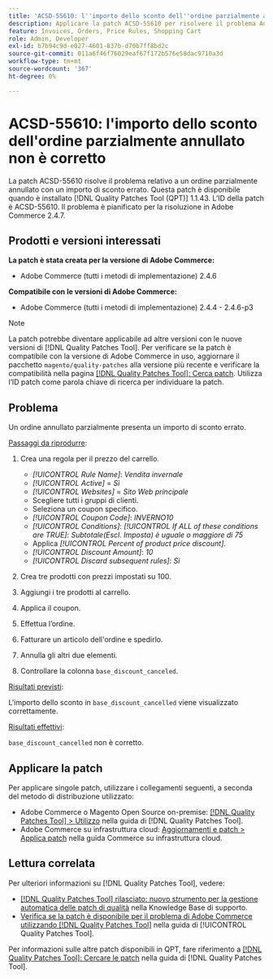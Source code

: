 ```yaml
---
title: 'ACSD-55610: l''importo dello sconto dell''ordine parzialmente annullato non è corretto'
description: Applicare la patch ACSD-55610 per risolvere il problema Adobe Commerce in cui un ordine parzialmente annullato presenta un importo di sconto errato.
feature: Invoices, Orders, Price Rules, Shopping Cart
role: Admin, Developer
exl-id: b7b94c9d-e027-4601-837b-d70b7ff8bd2c
source-git-commit: 011a6f46f76029eaf67f172b576e58dac9710a3d
workflow-type: tm+mt
source-wordcount: '367'
ht-degree: 0%

---
```


# ACSD-55610: l&#39;importo dello sconto dell&#39;ordine parzialmente annullato non è corretto

La patch ACSD-55610 risolve il problema relativo a un ordine parzialmente annullato con un importo di sconto errato. Questa patch è disponibile quando è installato [!DNL Quality Patches Tool (QPT)] 1.1.43. L’ID della patch è ACSD-55610. Il problema è pianificato per la risoluzione in Adobe Commerce 2.4.7.

## Prodotti e versioni interessati

**La patch è stata creata per la versione di Adobe Commerce:**

* Adobe Commerce (tutti i metodi di implementazione) 2.4.6

**Compatibile con le versioni di Adobe Commerce:**

* Adobe Commerce (tutti i metodi di implementazione) 2.4.4 - 2.4.6-p3

>[!NOTE]
>
>La patch potrebbe diventare applicabile ad altre versioni con le nuove versioni di [!DNL Quality Patches Tool]. Per verificare se la patch è compatibile con la versione di Adobe Commerce in uso, aggiornare il pacchetto `magento/quality-patches` alla versione più recente e verificare la compatibilità nella pagina [[!DNL Quality Patches Tool]: Cerca patch](https://experienceleague.adobe.com/tools/commerce-quality-patches/index.html). Utilizza l’ID patch come parola chiave di ricerca per individuare la patch.

## Problema

Un ordine annullato parzialmente presenta un importo di sconto errato.

<u>Passaggi da riprodurre</u>:

1. Crea una regola per il prezzo del carrello.

   * *[!UICONTROL Rule Name]*: *Vendita invernale*
   * *[!UICONTROL Active]* = *Sì*
   * *[!UICONTROL Websites]* = *Sito Web principale*
   * Scegliere tutti i gruppi di clienti.
   * Seleziona un coupon specifico.
   * *[!UICONTROL Coupon Code]*: *INVERNO10*
   * *[!UICONTROL Conditions]*: *[!UICONTROL If ALL of these conditions are TRUE]*: *Subtotale(Escl. Imposta) è uguale o maggiore di 75*
   * Applica *[!UICONTROL Percent of product price discount]*.
   * *[!UICONTROL Discount Amount]*: *10*
   * *[!UICONTROL Discard subsequent rules]*: *Sì*

1. Crea tre prodotti con prezzi impostati su 100.
1. Aggiungi i tre prodotti al carrello.
1. Applica il coupon.
1. Effettua l’ordine.
1. Fatturare un articolo dell&#39;ordine e spedirlo.
1. Annulla gli altri due elementi.
1. Controllare la colonna `base_discount_canceled`.

<u>Risultati previsti</u>:

L&#39;importo dello sconto in `base_discount_cancelled` viene visualizzato correttamente.

<u>Risultati effettivi</u>:

`base_discount_cancelled` non è corretto.

## Applicare la patch

Per applicare singole patch, utilizzare i collegamenti seguenti, a seconda del metodo di distribuzione utilizzato:

* Adobe Commerce o Magento Open Source on-premise: [[!DNL Quality Patches Tool] > Utilizzo](/help/tools/quality-patches-tool/usage.md) nella guida di [!DNL Quality Patches Tool].
* Adobe Commerce su infrastruttura cloud: [Aggiornamenti e patch > Applica patch](https://experienceleague.adobe.com/docs/commerce-cloud-service/user-guide/develop/upgrade/apply-patches.html) nella guida Commerce su infrastruttura cloud.

## Lettura correlata

Per ulteriori informazioni su [!DNL Quality Patches Tool], vedere:

* [[!DNL Quality Patches Tool] rilasciato: nuovo strumento per la gestione automatica delle patch di qualità](https://experienceleague.adobe.com/en/docs/commerce-operations/tools/quality-patches-tool/quality-patches-tool-to-self-serve-quality-patches) nella Knowledge Base di supporto.
* [Verifica se la patch è disponibile per il problema di Adobe Commerce utilizzando  [!DNL Quality Patches Tool]](/help/tools/quality-patches-tool/patches-available-in-qpt/check-patch-for-magento-issue-with-magento-quality-patches.md) nella guida di [!UICONTROL Quality Patches Tool].


Per informazioni sulle altre patch disponibili in QPT, fare riferimento a [[!DNL Quality Patches Tool]: Cercare le patch](https://experienceleague.adobe.com/tools/commerce-quality-patches/index.html) nella guida di [!DNL Quality Patches Tool].
